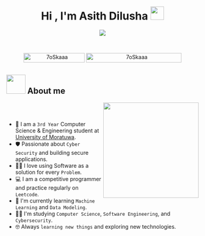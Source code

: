 <h1 align="center">Hi , I'm Asith Dilusha <img src="https://media.giphy.com/media/hvRJCLFzcasrR4ia7z/giphy.gif" width="35"></h1>
<p align="center">
  <a href="https://github.com/DenverCoder1/readme-typing-svg"><img src="https://readme-typing-svg.herokuapp.com?font=Time+New+Roman&color=%23C8BE25&size=25&center=true&vCenter=true&width=600&height=100&lines=CSE+Student+@+University+of+Moratuwa;Full-stack+Developer;Machine+Learning+Enthusiast;Problem+Solver+%26+Logical+Thinker;Algorithm+Designer;Always+Learning+New+Things"></a>
</p>


<br>

<p align="center"> 
	<img src="https://komarev.com/ghpvc/?username=7oSkaaa&label=Profile%20views&color=0047AB&style=plastic?" alt="7oSkaaa" height=25px, width=160px/> 
	<!---
		<a href = "https://commits.top/egypt.html" target="_blank">
			<img src="https://aktive.tk/egypt/7oSkaaa?color=red" alt="Most Active Users" target="_blank" height=25px, width=250px/> 
		</a>
	-->
	<a href = "https://commits.top/egypt.html" target="_blank">
		<img src="https://enfsgag3ayy6w9q.m.pipedream.net/&style=plastic" alt="7oSkaaa" target="_blank" height=25px, width=250px/> 
	</a>

</p>

	
## <picture><img src = "https://github.com/7oSkaaa/7oSkaaa/blob/main/Images/about_me.gif?raw=true" width = 50px></picture> About me

<picture> <img align="right" src="https://github.com/7oSkaaa/7oSkaaa/blob/main/Images/Right_Side.gif?raw=true" width = 250px></picture>

<br><br>

- :school: I am a `3rd Year` Computer Science & Engineering student at [University of Moratuwa](https://www.mrt.ac.lk/).
- :shield: Passionate about `Cyber Security` and building secure applications.
- :technologist: I love using Software as a solution for every `Problem`.
- :computer: I am a competitive programmer and practice regularly on `Leetcode`.
- :brain: I'm currently learning `Machine Learning` and `Data Modeling`.
- :student: I'm studying `Computer Science`, `Software Engineering`, and `Cybersecurity`.
- :nerd_face: Always `learning new things` and exploring new technologies.
<br>

